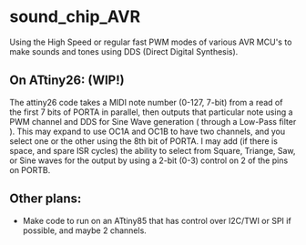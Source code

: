 sound_chip_AVR
==============

Using the High Speed or regular fast PWM modes of various AVR MCU's to make
sounds and tones using DDS (Direct Digital Synthesis).

On ATtiny26: (WIP!)
-----------
The attiny26 code takes a MIDI note number (0-127, 7-bit) from a read of the first 7 bits of PORTA in parallel, then outputs that particular note using a PWM channel and DDS for Sine Wave generation ( through a Low-Pass filter ). This may expand to use OC1A and OC1B to have two channels, and you select one or the other using the 8th bit of PORTA. I may add (if there is space, and spare ISR cycles) the ability to select from Square, Triange, Saw, or Sine waves for the output by using a 2-bit (0-3) control on 2 of the pins on PORTB.

Other plans:
----------
  * Make code to run on an ATtiny85 that has control over I2C/TWI or SPI if possible, and maybe 2 channels.

